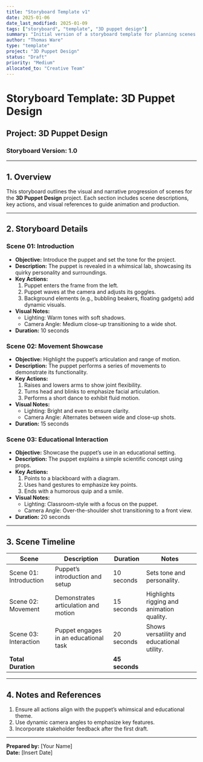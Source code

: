```yaml
---
title: "Storyboard Template v1"
date: 2025-01-06
date_last_modified: 2025-01-09
tags: ["storyboard", "template", "3D puppet design"]
summary: "Initial version of a storyboard template for planning scenes and sequences in the 3D Puppet Design project."
author: "Thomas Ware"
type: "template"
project: "3D Puppet Design"
status: "Draft"
priority: "Medium"
allocated_to: "Creative Team"
---
```

# **Storyboard Template: 3D Puppet Design**

## **Project:** 3D Puppet Design
### **Storyboard Version:** 1.0

---

## **1. Overview**
This storyboard outlines the visual and narrative progression of scenes for the **3D Puppet Design** project. Each section includes scene descriptions, key actions, and visual references to guide animation and production.

---

## **2. Storyboard Details**

### **Scene 01: Introduction**
- **Objective:** Introduce the puppet and set the tone for the project.
- **Description:** The puppet is revealed in a whimsical lab, showcasing its quirky personality and surroundings.
- **Key Actions:**
  1. Puppet enters the frame from the left.
  2. Puppet waves at the camera and adjusts its goggles.
  3. Background elements (e.g., bubbling beakers, floating gadgets) add dynamic visuals.
- **Visual Notes:**
  - Lighting: Warm tones with soft shadows.
  - Camera Angle: Medium close-up transitioning to a wide shot.
- **Duration:** 10 seconds

### **Scene 02: Movement Showcase**
- **Objective:** Highlight the puppet’s articulation and range of motion.
- **Description:** The puppet performs a series of movements to demonstrate its functionality.
- **Key Actions:**
  1. Raises and lowers arms to show joint flexibility.
  2. Turns head and blinks to emphasize facial articulation.
  3. Performs a short dance to exhibit fluid motion.
- **Visual Notes:**
  - Lighting: Bright and even to ensure clarity.
  - Camera Angle: Alternates between wide and close-up shots.
- **Duration:** 15 seconds

### **Scene 03: Educational Interaction**
- **Objective:** Showcase the puppet’s use in an educational setting.
- **Description:** The puppet explains a simple scientific concept using props.
- **Key Actions:**
  1. Points to a blackboard with a diagram.
  2. Uses hand gestures to emphasize key points.
  3. Ends with a humorous quip and a smile.
- **Visual Notes:**
  - Lighting: Classroom-style with a focus on the puppet.
  - Camera Angle: Over-the-shoulder shot transitioning to a front view.
- **Duration:** 20 seconds

---

## **3. Scene Timeline**
| **Scene**               | **Description**                       | **Duration** | **Notes**                                      |
|-------------------------|---------------------------------------|--------------|-----------------------------------------------|
| Scene 01: Introduction  | Puppet’s introduction and setup       | 10 seconds   | Sets tone and personality.                    |
| Scene 02: Movement      | Demonstrates articulation and motion  | 15 seconds   | Highlights rigging and animation quality.     |
| Scene 03: Interaction   | Puppet engages in an educational task| 20 seconds   | Shows versatility and educational utility.    |
| **Total Duration**      |                                       | **45 seconds** |                                               |

---

## **4. Notes and References**
1. Ensure all actions align with the puppet’s whimsical and educational theme.
2. Use dynamic camera angles to emphasize key features.
3. Incorporate stakeholder feedback after the first draft.

---

**Prepared by:** [Your Name]  
**Date:** [Insert Date]
